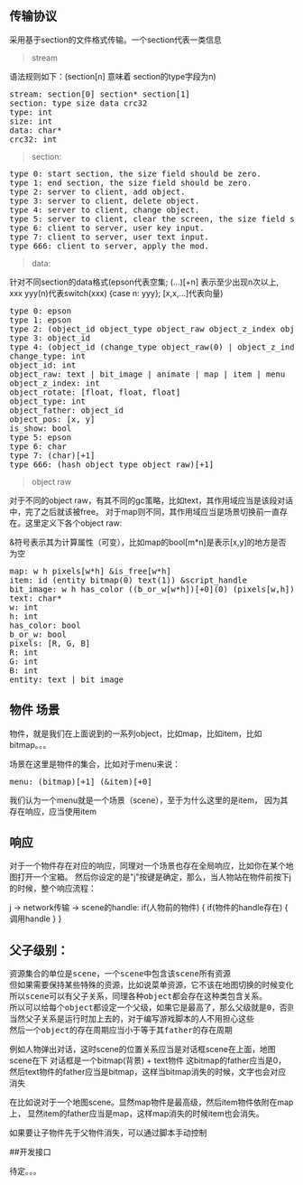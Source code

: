 ## 传输协议
采用基于section的文件格式传输。一个section代表一类信息

> stream

语法规则如下：(section[n] 意味着 section的type字段为n)
<pre>
stream: section[0] section* section[1]
section: type size data crc32
type: int
size: int
data: char*
crc32: int
</pre>

> section:

<pre>
type 0: start section, the size field should be zero.
type 1: end section, the size field should be zero.
type 2: server to client, add object.
type 3: server to client, delete object.
type 4: server to client, change object.
type 5: server to client, clear the screen, the size field should be zero.
type 6: client to server, user key input.
type 7: client to server, user text input.
type 666: client to server, apply the mod.
</pre>

> data:

针对不同section的data格式(epson代表空集; (...)[+n] 表示至少出现n次以上,
xxx yyy(n)代表switch(xxx) {case n: yyy}; [x,x,...]代表向量)
<pre>
type 0: epson
type 1: epson
type 2: (object_id object_type object_raw object_z_index object_pos object_is_show)[+1]
type 3: object_id
type 4: (object_id (change_type object_raw(0) | object_z_index(1) | object_rotate(2) | object_type(3) | object_pos(4) | is_show(5))[+1])[+1]
change_type: int
object_id: int
object_raw: text | bit_image | animate | map | item | menu
object_z_index: int
object_rotate: [float, float, float]
object_type: int
object_father: object_id
object_pos: [x, y]
is_show: bool
type 5: epson
type 6: char
type 7: (char)[+1]
type 666: (hash object_type object_raw)[+1]
</pre>

> object raw

对于不同的object raw，有其不同的gc策略，比如text，其作用域应当是该段对话中，完了之后就该被free。
对于map则不同，其作用域应当是场景切换前一直存在。这里定义下各个object raw:
<p>&符号表示其为计算属性（可变），比如map的bool[m*n]是表示[x,y]的地方是否为空
<pre>
map: w h pixels[w*h] &is_free[w*h]
item: id (entity bitmap(0) text(1)) &script_handle
bit_image: w h has_color ((b_or_w[w*h])[+0](0) (pixels[w,h])[+0](1)) &is_free[w*h]
text: char*
w: int
h: int
has_color: bool
b_or_w: bool
pixels: [R, G, B]
R: int
G: int
B: int
entity: text | bit_image
</pre>


## 物件 场景

物件，就是我们在上面说到的一系列object，比如map，比如item，比如bitmap。。。

场景在这里是物件的集合，比如对于menu来说：
<pre>
menu: (bitmap)[+1] (&item)[+0]
</pre>
我们认为一个menu就是一个场景（scene），至于为什么这里的是item，
因为其存在响应，应当使用item

## 响应

对于一个物件存在对应的响应，同理对一个场景也存在全局响应，比如你在某个地图打开一个宝箱。
然后你设定的是"j"按键是确定，那么，当人物站在物件前按下j的时候，整个响应流程：

j -> network传输 -> scene的handle:
if(人物前的物件) {
    if(物件的handle存在) {
        调用handle
    }
}


## 父子级别：

<pre>
资源集合的单位是scene，一个scene中包含该scene所有资源
但如果需要保持某些特殊的资源，比如说菜单资源，它不该在地图切换的时候变化，
所以scene可以有父子关系，同理各种object都会存在这种类包含关系。
所以可以给每个object都设定一个父级，如果它是最高了，那么父级就是0，否则的话就是父级的object id
当然父子关系是运行时加上去的，对于编写游戏脚本的人不用担心这些
然后一个object的存在周期应当小于等于其father的存在周期
</pre>
例如人物弹出对话，这时scene的位置关系应当是对话框scene在上面，地图scene在下
对话框是一个bitmap(背景) + text物件
这bitmap的father应当是0，然后text物件的father应当是bitmap，这样当bitmap消失的时候，文字也会对应消失

在比如说对于一个地图scene。显然map物件是最高级，然后item物件依附在map上，
显然item的father应当是map，这样map消失的时候item也会消失。

如果要让子物件先于父物件消失，可以通过脚本手动控制

##开发接口

待定。。。